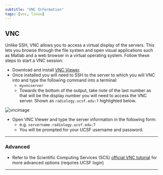 ```yaml
---
subtitle: "VNC Information"
tags: [vnc, linux]
---
```


## VNC

Unlike SSH, VNC allows you to access a virtual display of the servers. This lets you browse through the file system and open visual applications such as Matlab and a web browser in a virtual operating system. Follow these steps to start a VNC session:

- Download and install [VNC Viewer][vncviewer].
- Once installed you will need to SSH to the server to which you will VNC into and type the following command into a terminal:
  - `myvncserver`
  - Towards the bottom of the output, take note of the last number as that will be the display number you will need to access the VNC server. Shown as `radiology.ucsf.edu:7` highlighted below.

![vncimage]

- Open VNC Viewer and type the server information in the following form:
  - e.g. `servername.radiology.ucsf.edu:7`
  - You will be prompted for your UCSF username and password.

---

### Advanced

- Refer to the Scientific Computing Services (SCS) [official VNC tutorial][scsvnc] for more advanced options (requires UCSF login)

---

<!-- Links -->
[vncviewer]: https://www.realvnc.com/en/connect/download/viewer/
[vncimage]: /materials/vncserversample.png "VNC Output"
[scsvnc]: https://wiki.radiology.ucsf.edu/bin/view/SCS/Tutorials/RealVNCAdvanced/